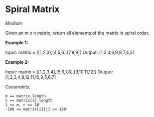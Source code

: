# Spiral Matrix
*Medium*

Given an m x n matrix, return all elements of the matrix in spiral order.
 

**Example 1:**

Input: matrix = [[1,2,3],[4,5,6],[7,8,9]]
Output: [1,2,3,6,9,8,7,4,5]

**Example 2:**

Input: matrix = [[1,2,3,4],[5,6,7,8],[9,10,11,12]]
Output: [1,2,3,4,8,12,11,10,9,5,6,7]
 

*Constraints:*

    m == matrix.length
    n == matrix[i].length
    1 <= m, n <= 10
    -100 <= matrix[i][j] <= 100
